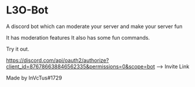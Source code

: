 # L3O-Bot
A discord bot which can moderate your server and make your server fun

It has moderation features
It also has some fun commands.

Try it out.

https://discord.com/api/oauth2/authorize?client_id=876786638846562335&permissions=0&scope=bot --> Invite Link

Made by InVcTus#1729

